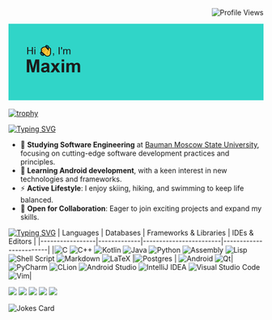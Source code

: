 <!--Profile view-->
<p align="right">
  <img src="https://komarev.com/ghpvc/?username=volnamax&style=flat-square&color=30D5C8" alt="Profile Views">
</p>

<!--banner header-->
![header](header.png)


<!-- git stata  -->
[![trophy](https://github-profile-trophy.vercel.app/?username=volnamax)](https://github.com/ryo-ma/github-profile-trophy)

<!-- about me-->
[![Typing SVG](http://readme-typing-svg.herokuapp.com?font=Roboto&pause=1000&color=30D5C8&center=&vCenter=&repeat=&random=%D0%9B%D0%9E%D0%96%D0%AC&width=435&lines=About+me+)](https://git.io/typing-svg)
- 🔭 **Studying Software Engineering** at [Bauman Moscow State University](https://bmstu.ru), focusing on cutting-edge software development practices and principles.
- 🌱 **Learning Android development**, with a keen interest in new technologies and frameworks.
- ⚡ **Active Lifestyle**: I enjoy skiing, hiking, and swimming to keep life balanced.
- 👯 **Open for Collaboration**: Eager to join exciting projects and expand my skills.

[![Typing SVG](http://readme-typing-svg.herokuapp.com?font=Roboto&duration=4000&pause=1000&color=30D5C8&center=%D0%9B%D0%9E%D0%96%D0%AC&vCenter=%D0%9B%D0%9E%D0%96%D0%AC&random=false&width=435&lines=Languages%2C+Databases%2C+Frameworks,+IDEs)](https://git.io/typing-svg)
| Languages       | Databases   | Frameworks & Libraries | IDEs & Editors         |
|-----------------|-------------|------------------------|------------------------|
|![C](https://img.shields.io/badge/c-%2300599C.svg?style=for-the-badge&logo=c&logoColor=white)  ![C++](https://img.shields.io/badge/c++-%2300599C.svg?style=for-the-badge&logo=c%2B%2B&logoColor=white)  ![Kotlin](https://img.shields.io/badge/kotlin-%237F52FF.svg?style=for-the-badge&logo=kotlin&logoColor=white)  ![Java](https://img.shields.io/badge/java-%23ED8B00.svg?style=for-the-badge&logo=openjdk&logoColor=white)  ![Python](https://img.shields.io/badge/python-3670A0?style=for-the-badge&logo=python&logoColor=ffdd54)  ![Assembly](https://img.shields.io/badge/Assembly-00599C?style=for-the-badge&logo=assembly&logoColor=white)  ![Lisp](https://img.shields.io/badge/Lisp-00599C?style=for-the-badge&logo=assembly&logoColor=white)  ![Shell Script](https://img.shields.io/badge/shell_script-%23121011.svg?style=for-the-badge&logo=gnu-bash&logoColor=white)  ![Markdown](https://img.shields.io/badge/markdown-%23000000.svg?style=for-the-badge&logo=markdown&logoColor=white)  ![LaTeX](https://img.shields.io/badge/latex-%23008080.svg?style=for-the-badge&logo=latex&logoColor=white)  |![Postgres](https://img.shields.io/badge/postgres-%23316192.svg?style=for-the-badge&logo=postgresql&logoColor=white) | ![Android](https://img.shields.io/badge/Android-3DDC84?style=for-the-badge&logo=android&logoColor=white) ![Qt](https://img.shields.io/badge/Qt-41CD52?style=for-the-badge&logo=qt&logoColor=white)|![PyCharm](https://img.shields.io/badge/PyCharm-000000?style=for-the-badge&logo=pycharm&logoColor=white) ![CLion](https://img.shields.io/badge/CLion-black?style=for-the-badge&logo=clion&logoColor=white) ![Android Studio](https://img.shields.io/badge/Android_Studio-3DDC84?style=for-the-badge&logo=android-studio&logoColor=white) ![IntelliJ IDEA](https://img.shields.io/badge/IntelliJ_IDEA-000000?style=for-the-badge&logo=intellij-idea&logoColor=white) ![Visual Studio Code](https://img.shields.io/badge/Visual_Studio_Code-007ACC?style=for-the-badge&logo=visual-studio-code&logoColor=white) ![Vim](https://img.shields.io/badge/VIM-%2311AB00.svg?style=for-the-badge&logo=vim&logoColor=white)|

<!-- stat-->
![](https://github-profile-summary-cards.vercel.app/api/cards/profile-details?username=volnamax&theme=solarized_dark)
![](https://github-profile-summary-cards.vercel.app/api/cards/most-commit-language?username=volnamax&theme=solarized_dark)
![](https://github-profile-summary-cards.vercel.app/api/cards/repos-per-language?username=volnamax&theme=solarized_dark)
![](https://github-profile-summary-cards.vercel.app/api/cards/stats?username=volnamax&theme=solarized_dark)
![](https://github-profile-summary-cards.vercel.app/api/cards/productive-time?username=volnamax&theme=solarized_dark)



![Jokes Card](https://readme-jokes.vercel.app/api)


<!-- git stata  -->
<!-- 
[![Top Langs](https://github-readme-stats.vercel.app/api/top-langs/?username=volnamax&layout=compact)](https://github.com/anuraghazra/github-readme-stats)

[![Anurag's GitHub stats](https://github-readme-stats.vercel.app/api?username=volnamax)](https://github.com/anuraghazra/github-readme-stats)
 
 
 -->
 
